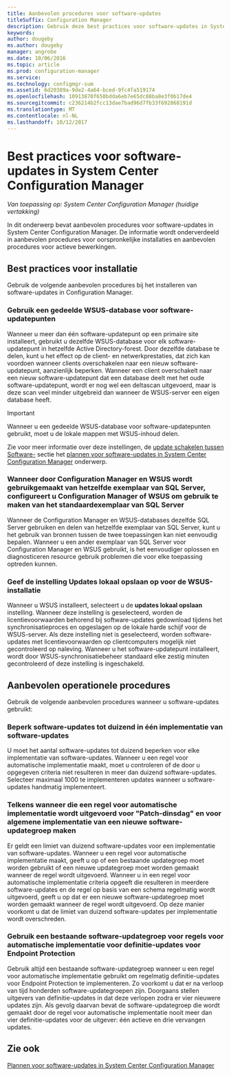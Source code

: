 ```yaml
---
title: Aanbevolen procedures voor software-updates
titleSuffix: Configuration Manager
description: Gebruik deze best practices voor software-updates in System Center Configuration Manager.
keywords: 
author: dougeby
ms.author: dougeby
manager: angrobe
ms.date: 10/06/2016
ms.topic: article
ms.prod: configuration-manager
ms.service: 
ms.technology: configmgr-sum
ms.assetid: 6d20389a-9de2-4a64-bced-9fc4fa519174
ms.openlocfilehash: 10913870f650bdda6eb7e65dc88ba8e3f0b17de4
ms.sourcegitcommit: c236214b2fcc13dae7bad96d7fb33f692868191d
ms.translationtype: MT
ms.contentlocale: nl-NL
ms.lasthandoff: 10/12/2017
---
```

# <a name="best-practices-for-software-updates-in-system-center-configuration-manager"></a>Best practices voor software-updates in System Center Configuration Manager

*Van toepassing op: System Center Configuration Manager (huidige vertakking)*

In dit onderwerp bevat aanbevolen procedures voor software-updates in System Center Configuration Manager. De informatie wordt onderverdeeld in aanbevolen procedures voor oorspronkelijke installaties en aanbevolen procedures voor actieve bewerkingen.  

## <a name="installation-best-practices"></a>Best practices voor installatie  
 Gebruik de volgende aanbevolen procedures bij het installeren van software-updates in Configuration Manager.  

### <a name="use-a-shared-wsus-database-for-software-update-points"></a>Gebruik een gedeelde WSUS-database voor software-updatepunten  
 Wanneer u meer dan één software-updatepunt op een primaire site installeert, gebruikt u dezelfde WSUS-database voor elk software-updatepunt in hetzelfde Active Directory-forest. Door dezelfde database te delen, kunt u het effect op de client- en netwerkprestaties, dat zich kan voordoen wanneer clients overschakelen naar een nieuw software-updatepunt, aanzienlijk beperken. Wanneer een client overschakelt naar een nieuw software-updatepunt dat een database deelt met het oude software-updatepunt, wordt er nog wel een deltascan uitgevoerd, maar is deze scan veel minder uitgebreid dan wanneer de WSUS-server een eigen database heeft.  

> [!IMPORTANT]  
>  Wanneer u een gedeelde WSUS-database voor software-updatepunten gebruikt, moet u de lokale mappen met WSUS-inhoud delen.  

 Zie voor meer informatie over deze instellingen, de [update schakelen tussen Software-](../../sum/plan-design/plan-for-software-updates.md#BKMK_SUPSwitching) sectie het [plannen voor software-updates in System Center Configuration Manager](../../sum/plan-design/plan-for-software-updates.md) onderwerp.  

### <a name="when-configuration-manager-and-wsus-use-the-same-sql-server-configure-one-of-these-to-use-a-named-instance-and-the-other-to-use-the-default-instance-of-sql-server"></a>Wanneer door Configuration Manager en WSUS wordt gebruikgemaakt van hetzelfde exemplaar van SQL Server, configureert u Configuration Manager of WSUS om gebruik te maken van het standaardexemplaar van SQL Server  
 Wanneer de Configuration Manager en WSUS-databases dezelfde SQL Server gebruiken en delen van hetzelfde exemplaar van SQL Server, kunt u het gebruik van bronnen tussen de twee toepassingen kan niet eenvoudig bepalen. Wanneer u een ander exemplaar van SQL Server voor Configuration Manager en WSUS gebruikt, is het eenvoudiger oplossen en diagnosticeren resource gebruik problemen die voor elke toepassing optreden kunnen.  

### <a name="specify-the-store-updates-locally-setting-for-the-wsus-installation"></a>Geef de instelling Updates lokaal opslaan op voor de WSUS-installatie  
 Wanneer u WSUS installeert, selecteert u de **updates lokaal opslaan** instelling. Wanneer deze instelling is geselecteerd, worden de licentievoorwaarden behorend bij software-updates gedownload tijdens het synchronisatieproces en opgeslagen op de lokale harde schijf voor de WSUS-server. Als deze instelling niet is geselecteerd, worden software-updates met licentievoorwaarden op clientcomputers mogelijk niet gecontroleerd op naleving. Wanneer u het software-updatepunt installeert, wordt door WSUS-synchronisatiebeheer standaard elke zestig minuten gecontroleerd of deze instelling is ingeschakeld.  

## <a name="operational-best-practices"></a>Aanbevolen operationele procedures  
 Gebruik de volgende aanbevolen procedures wanneer u software-updates gebruikt:  

### <a name="limit-software-updates-to-1000-in-a-single-software-update-deployment"></a>Beperk software-updates tot duizend in één implementatie van software-updates  
 U moet het aantal software-updates tot duizend beperken voor elke implementatie van software-updates. Wanneer u een regel voor automatische implementatie maakt, moet u controleren of de door u opgegeven criteria niet resulteren in meer dan duizend software-updates. Selecteer maximaal 1000 te implementeren updates wanneer u software-updates handmatig implementeert.  

### <a name="create-a-new-software-update-group-each-time-an-automatic-deployment-rule-runs-for-patch-tuesday-and-for-general-deployment"></a>Telkens wanneer die een regel voor automatische implementatie wordt uitgevoerd voor "Patch-dinsdag" en voor algemene implementatie van een nieuwe software-updategroep maken  
 Er geldt een limiet van duizend software-updates voor een implementatie van software-updates. Wanneer u een regel voor automatische implementatie maakt, geeft u op of een bestaande updategroep moet worden gebruikt of een nieuwe updategroep moet worden gemaakt wanneer de regel wordt uitgevoerd. Wanneer u in een regel voor automatische implementatie criteria opgeeft die resulteren in meerdere software-updates en de regel op basis van een schema regelmatig wordt uitgevoerd, geeft u op dat er een nieuwe software-updategroep moet worden gemaakt wanneer de regel wordt uitgevoerd. Op deze manier voorkomt u dat de limiet van duizend software-updates per implementatie wordt overschreden.  

### <a name="use-an-existing-software-update-group-for-automatic-deployment-rules-for-endpoint-protection-definition-updates"></a>Gebruik een bestaande software-updategroep voor regels voor automatische implementatie voor definitie-updates voor Endpoint Protection  
 Gebruik altijd een bestaande software-updategroep wanneer u een regel voor automatische implementatie gebruikt om regelmatig definitie-updates voor Endpoint Protection te implementeren. Zo voorkomt u dat er na verloop van tijd honderden software-updategroepen zijn. Doorgaans stellen uitgevers van definitie-updates in dat deze verlopen zodra er vier nieuwere updates zijn. Als gevolg daarvan bevat de software-updategroep die wordt gemaakt door de regel voor automatische implementatie nooit meer dan vier definitie-updates voor de uitgever: één actieve en drie vervangen updates.  

## <a name="see-also"></a>Zie ook  
 [Plannen voor software-updates in System Center Configuration Manager](../../sum/plan-design/plan-for-software-updates.md)
